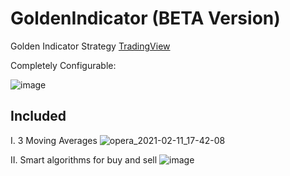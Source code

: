 # GoldenIndicator (BETA Version)
Golden Indicator Strategy [TradingView](https://www.tradingview.com)

Completely Configurable:

![image](https://user-images.githubusercontent.com/20374208/107859434-0e323380-6e42-11eb-9c50-daa25bf66019.png)

## Included

I.   3 Moving Averages
![opera_2021-02-11_17-42-08](https://user-images.githubusercontent.com/20374208/107660041-7fca8000-6c90-11eb-9d30-026068b8a114.png)


II.  Smart algorithms for buy and sell
![image](https://user-images.githubusercontent.com/20374208/107660471-fc5d5e80-6c90-11eb-960a-e6603eb6d335.png)




